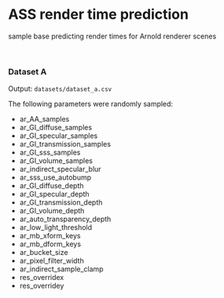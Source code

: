 # ASS render time prediction
sample base predicting render times for Arnold renderer scenes

<br>

### Dataset A
Output: `datasets/dataset_a.csv`

The following parameters were randomly sampled:

* ar_AA_samples
* ar_GI_diffuse_samples
* ar_GI_specular_samples
* ar_GI_transmission_samples
* ar_GI_sss_samples
* ar_GI_volume_samples
* ar_indirect_specular_blur
* ar_sss_use_autobump
* ar_GI_diffuse_depth
* ar_GI_specular_depth
* ar_GI_transmission_depth
* ar_GI_volume_depth
* ar_auto_transparency_depth
* ar_low_light_threshold
* ar_mb_xform_keys
* ar_mb_dform_keys
* ar_bucket_size
* ar_pixel_filter_width
* ar_indirect_sample_clamp
* res_overridex
* res_overridey

